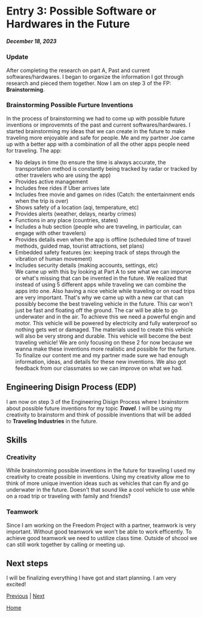  # Entry 3: Possible Software or Hardwares in the Future
##### December 18, 2023
### Update
After completing the research on part A, Past and current softwares/hardwares. I began to organize the information I got through research and pieced them together. Now I am on step 3 of the FP: **Brainstorming**. 
### Brainstorming Possible Furture Inventions
In the process of brainstorming we had to come up with possible future inventions or improvemnts of the past and current softwares/hardwares. I started brainstorming my ideas that we can create in the future to make traveling more enjoyable and safe for people. Me and my partner Joe came up with a better app with a combination of all the other apps people need for traveling. The app:
- No delays in time (to ensure the time is always accurate, the transportation method is constantly being tracked by radar or tracked by other travelers who are using the app)
- Provides active management 
- Includes free rides if Uber arrives late
- Includes free movie and games on rides (Catch: the entertainment ends when the trip is over)
- Shows safety of a location (aqi, temperature, etc)
- Provides alerts (weather, delays, nearby crimes)
- Functions in any place (countries, states)
- Includes a hub section (people who are traveling, in particular, can engage with other travelers)
- Provides details even when the app is offline (scheduled time of travel methods, guided map, tourist attractions, set plans)
- Embedded safety features (ex: keeping track of steps through the vibration of human movement)
- Includes security details (making accounts, settings, etc)  
We came up with this by looking at Part A to see what we can imporve or what's missing that can be invented in the future. We realized that instead of using 5 different apps while traveling we can combine the apps into one. Also having a nice vehicle while traveling or on road trips are very important. That's why we came up with a new car that can possibly become the best traveling vehicle in the future. This car won't just be fast and floating off the ground. The car will be able to go underwater and in the air. To achieve this we need a powerful engin and motor. This vehicle will be powered by electricity and fully waterproof so nothing gets wet or damaged. The materials used to create this vehicle will also be very strong and durable. This vehicle will become the best traveling vehicle! We are only focusing on these 2 for now because we wanna make these inventions more realistic and possible for the furture.
To finalize our content me and my partner made sure we had enough information, ideas, and details for these new inventions. We also got feedback from our classmates so we can improve on what we had.
## Engineering Disign Process (EDP)
I am now on step 3 of the Engineering Disign Process where I brainstorm about possible future inventions for my topic **_Travel_**. I will be using my creativity to brainstorm and think of possible inventions that will be added to **Traveling Industries** in the future.
## Skills
### Creativity
While brainstorming possible inventions in the future for traveling I used my creativity to create possible in inventions. Using my creativity allow me to think of more unique invention ideas such as vehicles that can fly and go underwater in the future. Doesn't that sound like a cool vehicle to use while on a road trip or traveling with family and friends?
### Teamwork 
Since I am working on the Freedom Project with a partner, teamwork is very important. Without good teamwork we won't be able to work efficently. To achieve good teamwork we need to ustilize class time. Outside of shcool we can still work together by calling or meeting up.
## Next steps
I will be finalizing everything I have got and start planning. I am very excited!







[Previous](entry02.md) | [Next](entry04.md)

[Home](../README.md)